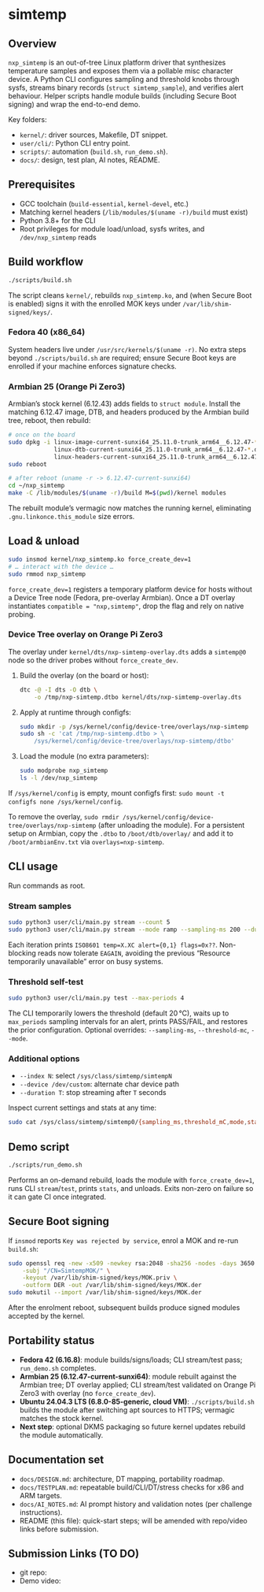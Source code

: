 # simtemp

## Overview
`nxp_simtemp` is an out-of-tree Linux platform driver that synthesizes temperature samples and exposes them via a pollable misc character device. A Python CLI configures sampling and threshold knobs through sysfs, streams binary records (`struct simtemp_sample`), and verifies alert behaviour. Helper scripts handle module builds (including Secure Boot signing) and wrap the end-to-end demo.

Key folders:
- `kernel/`: driver sources, Makefile, DT snippet.
- `user/cli/`: Python CLI entry point.
- `scripts/`: automation (`build.sh`, `run_demo.sh`).
- `docs/`: design, test plan, AI notes, README.

## Prerequisites
- GCC toolchain (`build-essential`, `kernel-devel`, etc.)
- Matching kernel headers (`/lib/modules/$(uname -r)/build` must exist)
- Python 3.8+ for the CLI
- Root privileges for module load/unload, sysfs writes, and `/dev/nxp_simtemp` reads

## Build workflow
```bash
./scripts/build.sh
```
The script cleans `kernel/`, rebuilds `nxp_simtemp.ko`, and (when Secure Boot is enabled) signs it with the enrolled MOK keys under `/var/lib/shim-signed/keys/`.

### Fedora 40 (x86_64)
System headers live under `/usr/src/kernels/$(uname -r)`. No extra steps beyond `./scripts/build.sh` are required; ensure Secure Boot keys are enrolled if your machine enforces signature checks.

### Armbian 25 (Orange Pi Zero3)
Armbian’s stock kernel (6.12.43) adds fields to `struct module`. Install the matching 6.12.47 image, DTB, and headers produced by the Armbian build tree, reboot, then rebuild:
```bash
# once on the board
sudo dpkg -i linux-image-current-sunxi64_25.11.0-trunk_arm64__6.12.47-*.deb \
             linux-dtb-current-sunxi64_25.11.0-trunk_arm64__6.12.47-*.deb \
             linux-headers-current-sunxi64_25.11.0-trunk_arm64__6.12.47-*.deb
sudo reboot

# after reboot (uname -r -> 6.12.47-current-sunxi64)
cd ~/nxp_simtemp
make -C /lib/modules/$(uname -r)/build M=$(pwd)/kernel modules
```
The rebuilt module’s vermagic now matches the running kernel, eliminating `.gnu.linkonce.this_module` size errors.

## Load & unload
```bash
sudo insmod kernel/nxp_simtemp.ko force_create_dev=1
# … interact with the device …
sudo rmmod nxp_simtemp
```
`force_create_dev=1` registers a temporary platform device for hosts without a Device Tree node (Fedora, pre-overlay Armbian). Once a DT overlay instantiates `compatible = "nxp,simtemp"`, drop the flag and rely on native probing.

### Device Tree overlay on Orange Pi Zero3
The overlay under `kernel/dts/nxp-simtemp-overlay.dts` adds a `simtemp@0` node so the driver probes without `force_create_dev`.

1. Build the overlay (on the board or host):
   ```bash
   dtc -@ -I dts -O dtb \
       -o /tmp/nxp-simtemp.dtbo kernel/dts/nxp-simtemp-overlay.dts
   ```
2. Apply at runtime through configfs:
   ```bash
   sudo mkdir -p /sys/kernel/config/device-tree/overlays/nxp-simtemp
   sudo sh -c 'cat /tmp/nxp-simtemp.dtbo > \
       /sys/kernel/config/device-tree/overlays/nxp-simtemp/dtbo'
   ```
3. Load the module (no extra parameters):
   ```bash
   sudo modprobe nxp_simtemp
   ls -l /dev/nxp_simtemp
   ```

If `/sys/kernel/config` is empty, mount configfs first: `sudo mount -t configfs none /sys/kernel/config`.

To remove the overlay, `sudo rmdir /sys/kernel/config/device-tree/overlays/nxp-simtemp` (after unloading the module). For a persistent setup on Armbian, copy the `.dtbo` to `/boot/dtb/overlay/` and add it to `/boot/armbianEnv.txt` via `overlays=nxp-simtemp`.

## CLI usage
Run commands as root.

### Stream samples
```bash
sudo python3 user/cli/main.py stream --count 5
sudo python3 user/cli/main.py stream --mode ramp --sampling-ms 200 --duration 3
```
Each iteration prints `ISO8601 temp=X.XC alert={0,1} flags=0x??`. Non-blocking reads now tolerate `EAGAIN`, avoiding the previous “Resource temporarily unavailable” error on busy systems.

### Threshold self-test
```bash
sudo python3 user/cli/main.py test --max-periods 4
```
The CLI temporarily lowers the threshold (default 20 °C), waits up to `max_periods` sampling intervals for an alert, prints PASS/FAIL, and restores the prior configuration. Optional overrides: `--sampling-ms`, `--threshold-mc`, `--mode`.

### Additional options
- `--index N`: select `/sys/class/simtemp/simtempN`
- `--device /dev/custom`: alternate char device path
- `--duration T`: stop streaming after `T` seconds

Inspect current settings and stats at any time:
```bash
sudo cat /sys/class/simtemp/simtemp0/{sampling_ms,threshold_mC,mode,stats}
```

## Demo script
```bash
./scripts/run_demo.sh
```
Performs an on-demand rebuild, loads the module with `force_create_dev=1`, runs CLI `stream`/`test`, prints `stats`, and unloads. Exits non-zero on failure so it can gate CI once integrated.

## Secure Boot signing
If `insmod` reports `Key was rejected by service`, enrol a MOK and re-run `build.sh`:
```bash
sudo openssl req -new -x509 -newkey rsa:2048 -sha256 -nodes -days 3650 \
    -subj "/CN=SimtempMOK/" \
    -keyout /var/lib/shim-signed/keys/MOK.priv \
    -outform DER -out /var/lib/shim-signed/keys/MOK.der
sudo mokutil --import /var/lib/shim-signed/keys/MOK.der
```
After the enrolment reboot, subsequent builds produce signed modules accepted by the kernel.

## Portability status
- **Fedora 42 (6.16.8)**: module builds/signs/loads; CLI stream/test pass; `run_demo.sh` completes.
- **Armbian 25 (6.12.47-current-sunxi64)**: module rebuilt against the Armbian tree; DT overlay applied; CLI stream/test validated on Orange Pi Zero3 with overlay (no `force_create_dev`).
- **Ubuntu 24.04.3 LTS (6.8.0-85-generic, cloud VM)**: `./scripts/build.sh` builds the module after switching apt sources to HTTPS; vermagic matches the stock kernel.
- **Next step**: optional DKMS packaging so future kernel updates rebuild the module automatically.

## Documentation set
- `docs/DESIGN.md`: architecture, DT mapping, portability roadmap.
- `docs/TESTPLAN.md`: repeatable build/CLI/DT/stress checks for x86 and ARM targets.
- `docs/AI_NOTES.md`: AI prompt history and validation notes (per challenge instructions).
- README (this file): quick-start steps; will be amended with repo/video links before submission.
## Submission Links (TO DO)
- git repo: <ADD LINK>
- Demo video: <ADD LINK>
